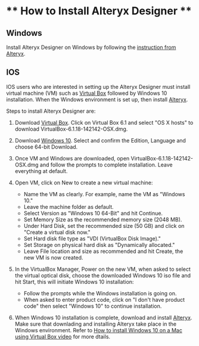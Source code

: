 # ** How to Install Alteryx Designer **

## Windows
Install Alteryx Designer on Windows by following the [instruction from Alteryx](https://help.alteryx.com/current/product-activation-and-licensing/download-and-install-product).

## IOS
IOS users who are interested in setting up the Alteryx Designer must install virtual machine (VM) such as [Virtual Box](https://www.virtualbox.org) followed by Windows 10 installation.  When the Windows environment is set up, then install [Alteryx](https://help.alteryx.com/current/product-activation-and-licensing/download-and-install-product).  

Steps to install Alteryx Designer are: 

1. Download [Virtual Box](https://www.virtualbox.org).  Click on Virtual Box 6.1 and select "OS X hosts" to download VirtualBox-6.1.18-142142-OSX.dmg.

2. Download [Windows 10](https://www.microsoft.com/en-us/software-download/windows10ISO).  Select and confirm the Edition, Language and choose 64-bit Download. 

3. Once VM and Windows are downloaded, open VirtualBox-6.1.18-142142-OSX.dmg and follow the prompts to complete installation.  Leave everything at default.  

4. Open VM, click on New to create a new virtual machine:
   * Name the VM as clearly.  For example, name the VM as "Windows 10." 
   * Leave the machine folder as default.
   * Select Version as "Windows 10 64-Bit" and hit Continue.
   * Set Memory Size as the recommended memory size (2048 MB).
   * Under Hard Disk, set the recommended size (50 GB) and click on "Create a virtual disk now."
   * Set Hard disk file type as "VDI (VirtualBox Disk Image)."
   * Set Storage on physical hard disk as "Dynamically allocated." 
   * Leave File location and size as recommended and hit Create, the new VM is now created. 
   
5. In the VirtualBox Manager, Power on the new VM, when asked to select the virtual optical disk, choose the downloaded Windows 10 iso file and hit Start, this will initiate Windows 10 installation: 
   * Follow the prompts while the Windows installation is going on.
   * When asked to enter product code, click on "I don't have product code" then select "Windows 10" to continue installation.

6. When Windows 10 installation is complete, download and install [Alteryx](https://help.alteryx.com/current/product-activation-and-licensing/download-and-install-product).  Make sure that downlading and installing Alteryx take place in the Windows environment.  Refer to [How to install Windows 10 on a Mac using Virtual Box video](https://youtu.be/HEL9Uw3AR9s) for more dtails.  
 
